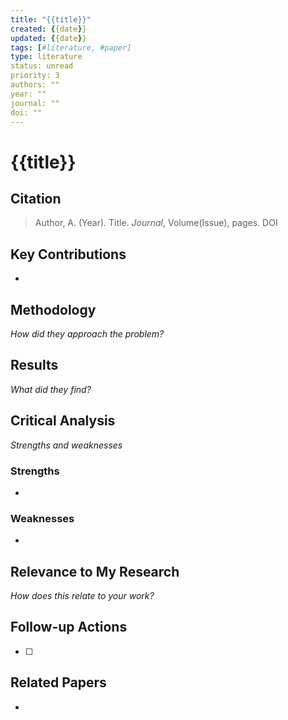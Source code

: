 ```yaml
---
title: "{{title}}"
created: {{date}}
updated: {{date}}
tags: [#literature, #paper]
type: literature
status: unread
priority: 3
authors: ""
year: ""
journal: ""
doi: ""
---
```


# {{title}}

## Citation
> Author, A. (Year). Title. *Journal*, Volume(Issue), pages. DOI

## Key Contributions
- 

## Methodology
*How did they approach the problem?*

## Results
*What did they find?*

## Critical Analysis
*Strengths and weaknesses*

### Strengths
- 

### Weaknesses
- 

## Relevance to My Research
*How does this relate to your work?*

## Follow-up Actions
- [ ] 

## Related Papers
- 

